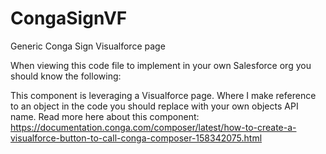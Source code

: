 # CongaSignVF
Generic Conga Sign Visualforce page 

When viewing this code file to implement in your own Salesforce org you should know the following:

This component is leveraging a Visualforce page. Where I make reference to an object in the code you should replace with your own objects API name. Read more here about this component:
https://documentation.conga.com/composer/latest/how-to-create-a-visualforce-button-to-call-conga-composer-158342075.html
